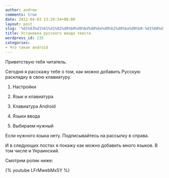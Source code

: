 ```yaml
---
author: andrew
comments: true
date: 2012-04-03 13:29:54+00:00
layout: post
slug: '%d1%83%d1%81%d1%82%d0%b0%d0%bd%d0%be%d0%b2%d0%ba%d0%b0-%d1%80%d1%83%d1%81%d1%81%d0%ba%d0%be%d0%b3%d0%be-%d0%b2%d0%b2%d0%be%d0%b4%d0%b0-%d1%82%d0%b5%d0%ba%d1%81%d1%82%d0%b0'
title: Установка русского ввода текста
wordpress_id: 115
categories:
- Что такое android
---
```


Приветствую тебя читатель.





Сегодня я расскажу тебе о том, как можно добавить Русскую раскладку в свою клавиатуру.


 <!-- more -->





  1. Настройки



  2. Язык и клавиатура



  3. Клавиатура Android



  4. Языки ввода



  5. Выбираем нужный






Если нужного языка нету. Подписывайтесь на рассылку в справа.





И в следующих постах я покажу как можно добавить много языков. В том числе и Украинский.





Смотрим ролик ниже:


{% youtube LFrMwebMx5Y %}











